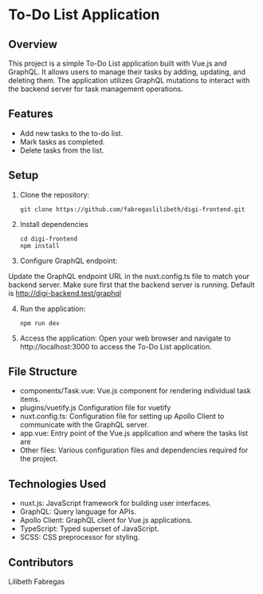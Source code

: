 # To-Do List Application

## Overview

This project is a simple To-Do List application built with Vue.js and GraphQL. It allows users to manage their tasks by adding, updating, and deleting them. The application utilizes GraphQL mutations to interact with the backend server for task management operations.

## Features

- Add new tasks to the to-do list.
- Mark tasks as completed.
- Delete tasks from the list.

## Setup

1. Clone the repository:

   ```
   git clone https://github.com/fabregaslilibeth/digi-frontend.git
   ```

2. Install dependencies
    ```
    cd digi-frontend
    npm install
    ```

3. Configure GraphQL endpoint:

  Update the GraphQL endpoint URL in the nuxt.config.ts file to match your backend server. Make sure first that the backend server is running. Default is http://digi-backend.test/graphql

4. Run the application:

    ```
    npm run dev
    ```

5. Access the application:
  Open your web browser and navigate to http://localhost:3000 to access the To-Do List application.


## File Structure
  - components/Task.vue: Vue.js component for rendering individual task items.
  - plugins/vuetify.js Configuration file for vuetify
  - nuxt.config.ts: Configuration file for setting up Apollo Client to communicate with the GraphQL server.
  - app.vue: Entry point of the Vue.js application and where the tasks list are
  - Other files: Various configuration files and dependencies required for the project.


## Technologies Used
  - nuxt.js: JavaScript framework for building user interfaces.
  - GraphQL: Query language for APIs.
  - Apollo Client: GraphQL client for Vue.js applications.
  - TypeScript: Typed superset of JavaScript.
  - SCSS: CSS preprocessor for styling.

## Contributors
Lilibeth Fabregas